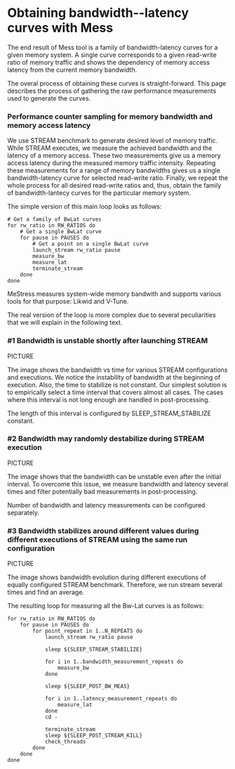 # Obtaining bandwidth--latency curves with Mess

The end result of Mess tool is a family of bandwidth-latency curves for a given memory system. A single curve corresponds to a given read-write ratio of memory traffic and shows the dependency of memory access latency from the current memory bandwidth.

The overal process of obtaining these curves is straight-forward. This page describes the process of gathering the raw performance measurements used to generate the curves.

### Performance counter sampling for memory bandwidth and memory access latency

We use STREAM benchmark to generate desired level of memory traffic. While STREAM executes, we measure the achieved bandwidth and the latency of a memory access. These two measurements give us a memory access latency during the measured memory traffic intensity. Repeating these measurements for a range of memory bandwidths gives us a single bandwidth-latency curve for selected read-write ratio. Finally, we repeat the whole process for all desired read-write ratios and, thus, obtain the family of bandwidth-lantecy curves for the particular memory system.

The simple version of this main loop looks as follows:
```
# Get a family of BwLat curves
for rw_ratio in RW_RATIOS do
    # Get a single BwLat curve
    for pause in PAUSES do
        # Get a point on a single BwLat curve
        launch_stream rw_ratio pause
        measure_bw
        measure_lat
        terminate_stream
    done
done
```


MeStress measures system-wide memory bandwith and supports various tools for that purpose: Likwid and V-Tune.

The real version of the loop is more complex due to several peculiarities that we will explain in the following text.

### #1 Bandwidth is unstable shortly after launching STREAM
PICTURE

The image shows the bandwidth vs time for various STREAM configurations and executions. We notice the instability of bandwidth at the beginning of execution. Also, the time to stabilize is not constant. Our simplest solution is to empirically select a time interval that covers almost all cases. The cases where this interval is not long enough are handled in post-processing.

The length of this interval is configured by SLEEP_STREAM_STABILIZE constant.

### #2 Bandwidth may randomly destabilize during STREAM execution

PICTURE

The image shows that the bandwidth can be unstable even after the initial interval. To overcome this issue, we measure bandwidth and latency several times and filter potentially bad measurements in post-processing.

Number of bandwidth and latency measurements can be configured separately.

### #3 Bandwidth stabilizes around different values during different executions of STREAM using the same run configuration

PICTURE

The image shows bandwidth evolution during different executions of equally configured STREAM benchmark. Therefore, we run stream several times and find an average.

The resulting loop for measuring all the Bw-Lat curves is as follows:

```
for rw_ratio in RW_RATIOS do
    for pause in PAUSES do
        for point_repeat in 1..N_REPEATS do
            launch_stream rw_ratio pause

            sleep ${SLEEP_STREAM_STABILIZE}

            for i in 1..bandwidth_measurement_repeats do
                measure_bw
            done

            sleep ${SLEEP_POST_BW_MEAS}

            for i in 1..latency_measurement_repeats do
                measure_lat
            done
            cd -

            terminate_stream
            sleep ${SLEEP_POST_STREAM_KILL}
            check_threads
        done
    done
done
```

